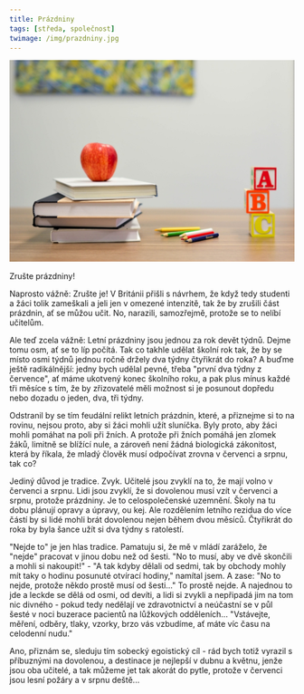 ```yaml
---
title: Prázdniny
tags: [středa, společnost]
twimage: /img/prazdniny.jpg
---
```


![cover](/img/prazdniny.jpg)

Zrušte prázdniny!

Naprosto vážně: Zrušte je! V Británii přišli s návrhem, že když tedy studenti a žáci tolik zameškali a jeli jen v omezené intenzitě, tak že by zrušili část prázdnin, ať se můžou učit. No, narazili, samozřejmě, protože se to nelíbí učitelům.

Ale teď zcela vážně: Letní prázdniny jsou jednou za rok devět týdnů. Dejme tomu osm, ať se to líp počítá. Tak co takhle udělat školní rok tak, že by se místo osmi týdnů jednou ročně držely dva týdny čtyřikrát do roka? A buďme ještě radikálnější: jedny bych udělal pevné, třeba "první dva týdny z července", ať máme ukotvený konec školního roku, a pak plus mínus každé tři měsíce s tím, že by zřizovatelé měli možnost si je posunout dopředu nebo dozadu o jeden, dva, tři týdny.

Odstranil by se tím feudální relikt letních prázdnin, které, a přiznejme si to na rovinu, nejsou proto, aby si žáci mohli užít sluníčka. Byly proto, aby žáci mohli pomáhat na poli při žních. A protože při žních pomáhá jen zlomek žáků, limitně se blížící nule, a zároveň není žádná biologická zákonitost, která by říkala, že mladý člověk musí odpočívat zrovna v červenci a srpnu, tak co?

Jediný důvod je tradice. Zvyk. Učitelé jsou zvyklí na to, že mají volno v červenci a srpnu. Lidi jsou zvyklí, že si dovolenou musí vzít v červenci a srpnu, protože prázdniny. Je to celospolečenské uzemnění. Školy na tu dobu plánují opravy a úpravy, ou kej. Ale rozdělením letního rezidua do více částí by si lidé mohli brát dovolenou nejen během dvou měsíců. Čtyřikrát do roka by byla šance užít si dva týdny s ratolestí.

"Nejde to" je jen hlas tradice. Pamatuju si, že mě v mládí zaráželo, že "nejde" pracovat v jinou dobu než od šesti. "No to musí, aby ve dvě skončili a mohli si nakoupit!" - "A tak kdyby dělali od sedmi, tak by obchody mohly mít taky o hodinu posunuté otvírací hodiny," namítal jsem. A zase: "No to nejde, protože někdo prostě musí od šesti..." To prostě nejde. A najednou to jde a leckde se dělá od osmi, od devíti, a lidi si zvykli a nepřipadá jim na tom nic divného - pokud tedy nedělají ve zdravotnictví a neúčastní se v půl šesté v noci buzerace pacientů na lůžkových odděleních... "Vstávejte, měření, odběry, tlaky, vzorky, brzo vás vzbudíme, ať máte víc času na celodenní nudu."

Ano, přiznám se, sleduju tím sobecký egoistický cíl - rád bych totiž vyrazil s příbuznými na dovolenou, a destinace je nejlepší v dubnu a květnu, jenže jsou oba učitelé, a tak můžeme jet tak akorát do pytle, protože v červenci jsou lesní požáry a v srpnu deště...